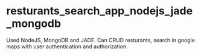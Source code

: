 # resturants_search_app_nodejs_jade_mongodb
Used NodeJS, MongoDB and JADE. Can CRUD resturants, search in google maps with user authentication and authorization.  
